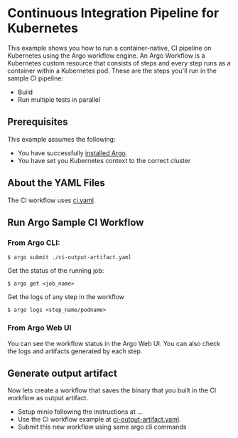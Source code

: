 # Continuous Integration Pipeline for Kubernetes

This example shows you how to run a container-native, CI pipeline on Kubernetes using the Argo workflow engine. An Argo Workflow is a Kubernetes custom resource that consists of steps and every step runs as a container within a Kubernetes pod. These are the steps you'll run in the sample CI pipeline:


* Build 
* Run multiple tests in parallel

## Prerequisites
This example assumes the following:

* You have successfully [installed Argo](https://applatix.com/open-source/argo/get-started/installation).
* You have set you Kubernetes context to the correct cluster


## About the YAML Files

The CI workflow uses [ci.yaml](https://github.com/argoproj/argo/blob/master/examples/ci.yaml).


## Run Argo Sample CI Workflow

### From Argo CLI:

```
$ argo submit ./ci-output-artifact.yaml

```
Get the status of the running job:


```
$ argo get <job_name>

```

Get the logs of any step in the workflow

```
$ argo logs <step_name/podname>

```

### From Argo Web UI
You can see the workflow status in the Argo Web UI. You can also check the logs and artifacts generated by each step.

 

## Generate output artifact
Now lets create a workflow that saves the binary that you built in the CI workflow as output artifact.

* Setup minio following the instructions at ...
* Use the CI workflow example at [ci-output-artifact.yaml](https://github.com/argoproj/argo/blob/master/examples/ci-output-artifact.yaml).
* Submit this new workflow using same argo cli commands


